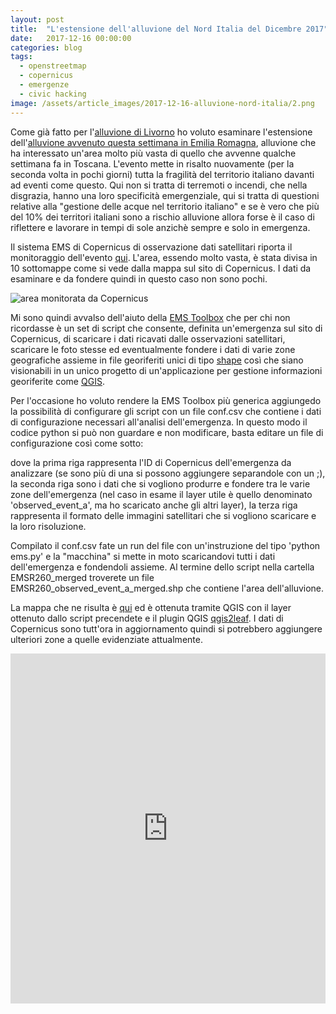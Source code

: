 ```yaml
---
layout: post
title:  "L'estensione dell'alluvione del Nord Italia del Dicembre 2017"
date:   2017-12-16 00:00:00
categories: blog
tags:
  - openstreetmap
  - copernicus
  - emergenze
  - civic hacking
image: /assets/article_images/2017-12-16-alluvione-nord-italia/2.png
---
```


Come già fatto per l'[alluvione di Livorno](http://iltempe.github.io/blog/2017/09/14/alluvione-di-livorno.html) ho voluto esaminare l'estensione dell'[alluvione avvenuto questa settimana in Emilia Romagna](http://www.meteoweb.eu/foto/maltempo-alluvione-emilia-romagna/id/1014896/), alluvione che ha interessato un'area molto più vasta di quello che avvenne qualche settimana fa in Toscana. L'evento mette in risalto nuovamente (per la seconda volta in pochi giorni) tutta la fragilità del territorio italiano davanti ad eventi come questo. Qui non si tratta di terremoti o incendi, che nella disgrazia, hanno una loro specificità emergenziale, qui si tratta di questioni relative alla "gestione delle acque nel territorio italiano" e se è vero che più del 10% dei territori italiani sono a rischio alluvione allora forse è il caso di riflettere e lavorare in tempi di sole anzichè sempre e solo in emergenza.

Il sistema EMS di Copernicus di osservazione dati satellitari riporta il monitoraggio dell'evento [qui](http://emergency.copernicus.eu/mapping/list-of-components/EMSR260/). L'area, essendo molto vasta, è stata divisa in 10 sottomappe come si vede dalla mappa sul sito di Copernicus. I dati da esaminare e da fondere quindi in questo caso non sono pochi.

![area monitorata da Copernicus](http://cdn-h.copernicus-ems.eu/mapping/sites/default/files/thumbnails/EMSR260-AEM-1513327517-r02-v1.jpg)

Mi sono quindi avvalso dell'aiuto della [EMS Toolbox](http://iltempe.github.io/blog/2017/09/20/toolbox-per-ems.html) che per chi non ricordasse è un set di script che consente, definita un'emergenza sul sito di Copernicus, di scaricare i dati ricavati dalle osservazioni satellitari, scaricare le foto stesse ed eventualmente fondere i dati di varie zone geografiche assieme in file georiferiti unici di tipo [shape](https://it.wikipedia.org/wiki/Shapefile) così che siano visionabili in un unico progetto di un'applicazione per gestione informazioni georiferite come [QGIS](https://www.qgis.org/it/site/).

Per l'occasione ho voluto rendere la EMS Toolbox più generica aggiungedo la possibilità di configurare gli script con un file conf.csv che contiene i dati di configurazione necessari all'analisi dell'emergenza. In questo modo il codice python si può non guardare e non modificare, basta editare un file di configurazione così come sotto:

<script src="https://gist.github.com/iltempe/a9af2ebf7fefa4c9bcd4b9bdadb14a03.js"></script>

dove la prima riga rappresenta l'ID di Copernicus dell'emergenza da analizzare (se sono più di una si possono aggiungere separandole con un ;), la seconda riga sono i dati che si vogliono produrre e fondere tra le varie zone dell'emergenza (nel caso in esame il layer utile è quello denominato 'observed_event_a', ma ho scaricato anche gli altri layer), la terza riga rappresenta il formato delle immagini satellitari che si vogliono scaricare e la loro risoluzione.

Compilato il conf.csv fate un run del file con un'instruzione del tipo 'python ems.py' e la "macchina" si mette in moto scaricandovi tutti i dati dell'emergenza e fondendoli assieme. Al termine dello script nella cartella EMSR260_merged troverete un file EMSR260_observed_event_a_merged.shp che contiene l'area dell'alluvione.

La mappa che ne risulta è [qui](https://iltempe.github.io/flood_dic_2017_nordita/) ed è ottenuta tramite QGIS con il layer ottenuto dallo script precendete e il plugin QGIS [qgis2leaf](https://github.com/geolicious/qgis2leaf).
I dati di Copernicus sono tutt'ora in aggiornamento quindi si potrebbero aggiungere ulteriori zone a quelle evidenziate attualmente.


<div class="map-container">
    <iframe src="https://iltempe.github.io/flood_dic_2017_nordita/" height="560" width="100%" allowfullscreen="" frameborder="0">
    </iframe>
</div>